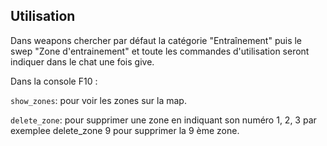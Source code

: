## Utilisation
Dans weapons chercher par défaut la catégorie "Entraînement" puis le swep "Zone d'entrainement" et toute les commandes d'utilisation seront indiquer dans le chat une fois give.

Dans la console F10 : 

```show_zones```: pour voir les zones sur la map.

```delete_zone```: pour supprimer une zone en indiquant son numéro 1, 2, 3 par exemplee delete_zone 9 pour supprimer la 9 ème zone.
